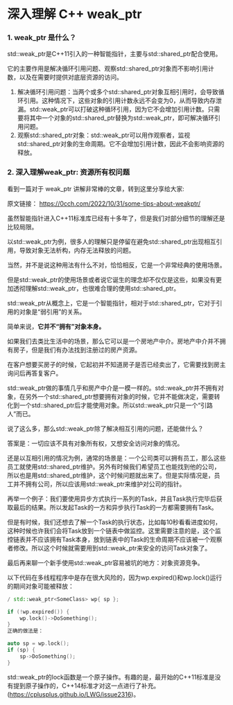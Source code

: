 # 深入理解 C++ weak_ptr

### 1. weak_ptr 是什么？

std::weak_ptr是C++11引入的一种智能指针，主要与std::shared_ptr配合使用。

它的主要作用是解决循环引用问题、观察std::shared_ptr对象而不影响引用计数，以及在需要时提供对底层资源的访问。

1. 解决循环引用问题：当两个或多个std::shared_ptr对象互相引用时，会导致循环引用。这种情况下，这些对象的引用计数永远不会变为0，从而导致内存泄漏。std::weak_ptr可以打破这种循环引用，因为它不会增加引用计数。只需要将其中一个对象的std::shared_ptr替换为std::weak_ptr，即可解决循环引用问题。
2. 观察std::shared_ptr对象：std::weak_ptr可以用作观察者，监视std::shared_ptr对象的生命周期。它不会增加引用计数，因此不会影响资源的释放。

### 2. 深入理解weak_ptr: 资源所有权问题

看到一篇对于 weak_ptr 讲解非常棒的文章，转到这里分享给大家:

原文链接： https://0cch.com/2022/10/31/some-tips-about-weakptr/

虽然智能指针进入C++11标准库已经有十多年了，但是我们对部分细节的理解还是比较局限。

以std::weak_ptr为例，很多人的理解只是停留在避免std::shared_ptr出现相互引用，导致对象无法析构，内存无法释放的问题。

当然，并不是说这种用法有什么不对，恰恰相反，它是一个非常经典的使用场景。

但是std::weak_ptr的使用场景或者说它诞生的理念却不仅仅是这些，如果没有更加透彻理解std::weak_ptr，也很难合理的使用std::shared_ptr。

std::weak_ptr从概念上，它是一个智能指针，相对于std::shared_ptr，它对于引用的对象是“弱引用”的关系。

简单来说，**它并不“拥有”对象本身。**

如果我们去类比生活中的场景，那么它可以是一个房地产中介。房地产中介并不拥有房子，但是我们有办法找到注册过的房产资源。

在客户想要买房子的时候，它起初并不知道房子是否已经卖出了，它需要找到房主询问后再答复客户。

std::weak_ptr做的事情几乎和房产中介是一模一样的。std::weak_ptr并不拥有对象，在另外一个std::shared_ptr想要拥有对象的时候，它并不能做决定，需要转化到一个std::shared_ptr后才能使用对象。所以std::weak_ptr只是一个“引路人”而已。

说了这么多，那么std::weak_ptr除了解决相互引用的问题，还能做什么？

答案是：一切应该不具有对象所有权，又想安全访问对象的情况。

还是以互相引用的情况为例，通常的场景是：一个公司类可以拥有员工，那么这些员工就使用std::shared_ptr维护。另外有时候我们希望员工也能找到他的公司，所以也是用std::shared_ptr维护，这个时候问题就出来了。但是实际情况是，员工并不拥有公司，所以应该用std::weak_ptr来维护对公司的指针。

再举一个例子：我们要使用异步方式执行一系列的Task，并且Task执行完毕后获取最后的结果。所以发起Task的一方和异步执行Task的一方都需要拥有Task。

但是有时候，我们还想去了解一个Task的执行状态，比如每10秒看看进度如何，这种时候也许我们会将Task放到一个链表中做监控。这里需要注意的是，这个监控链表并不应该拥有Task本身，放到链表中的Task的生命周期不应该被一个观察者修改。所以这个时候就需要用到std::weak_ptr来安全的访问Task对象了。

最后再来聊一个新手使用std::weak_ptr容易被坑的地方：对象资源竞争。

以下代码在多线程程序中是存在很大风险的，因为wp.expired()和wp.lock()运行的期间对象可能被释放：

```cpp
/ std::weak_ptr<SomeClass> wp{ sp };

if (!wp.expired()) {
    wp.lock()->DoSomething();
}
正确的做法是：

auto sp = wp.lock();
if (sp) {
    sp->DoSomething();
}
```

std::weak_ptr的lock函数是一个原子操作。有趣的是，最开始的C++11标准是没有提到原子操作的，C++14标准才对这一点进行了补充。(https://cplusplus.github.io/LWG/issue2316)。
